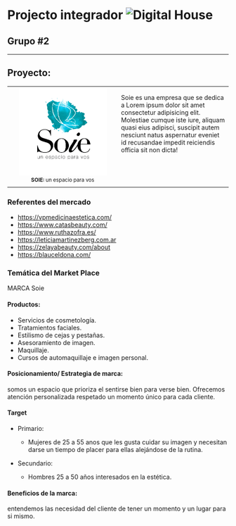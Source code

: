 # Projecto integrador ![Digital House](https://badgen.net/badge/icon/DigitalHouse?icon=terminal&color=red&label)
## Grupo #2
---
## Proyecto:
<div align="center">
    <table>
        <tr>
            <td style="max-width:210px" width=50%>
                <div align="center" >
                    <img src="media\images\Logo\logoSOIEredes.jpg" style="max-width:200px" width=100%>
                    <br>
                    <sup>
                        <strong>SOIE: </strong>un espacio para vos
                    </sup>
                    </br>        
                </div>
            </td>
            <td style="display:flex;justify-items:start;
            align-items:start">
                <p>
                Soie es una empresa que se dedica a
                Lorem ipsum dolor sit amet consectetur adipisicing elit. Molestiae cumque iste iure, aliquam quasi eius adipisci, suscipit autem nesciunt natus aspernatur eveniet id recusandae impedit reiciendis officia sit non dicta!
                </p>    
            </td>          
        </tr>
    </table>
</div>

### Referentes del mercado

* https://vpmedicinaestetica.com/
* https://www.catasbeauty.com/
* https://www.ruthazofra.es/
* https://leticiamartinezberg.com.ar
* https://zelayabeauty.com/about
* https://blauceldona.com/

### Temática del Market Place

MARCA Soie

#### Productos:

* Servicios de cosmetología.
* Tratamientos faciales.
* Estilismo de cejas y pestañas.
* Asesoramiento de imagen.
* Maquillaje.
* Cursos de automaquillaje e imagen personal.

#### Posicionamiento/ Estrategia de marca:

somos un espacio que prioriza el sentirse bien para verse bien. Ofrecemos atención personalizada respetado un momento único para cada cliente.

#### Target

* Primario:
  * Mujeres de 25 a 55 anos que les gusta cuidar su imagen y necesitan darse un tiempo de placer para ellas alejándose de la rutina.

* Secundario:
  * Hombres 25 a 50 años interesados en la estética.

#### Beneficios de la marca:

  entendemos las necesidad del cliente de tener un momento y un lugar para si mismo.

